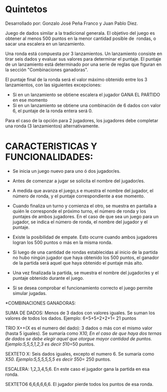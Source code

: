 # Quintetos
Desarrollado por:
Gonzalo José Peña Franco y Juan Pablo Diez.

Juego de dados similar a la tradicional generala.
El objetivo del juego es obtener al menos 500 puntos en la menor cantidad posible de  rondas, o sacar una escalera en un lanzamiento.

Una ronda está compuesta por 3 lanzamientos. 
Un lanzamiento consiste en tirar seis dados y evaluar sus valores para determinar el puntaje.
El puntaje de un lanzamiento está determinado por una serie de reglas que figuran en la sección "Combinaciones ganadoras".

El puntaje final de la ronda será el valor máximo obtenido entre los 3 lanzamientos, con las siguientes excepciones:

- Si en un lanzamiento se obtiene escalera el jugador GANA EL PARTIDO en ese momento
- Si en un lanzamiento se obtiene una combinación de 6 dados con valor 6, el puntaje de la ronda entera será 0.

Para el caso de la opción para 2 jugadores, los jugadores debe completar una ronda (3 lanzamientos) alternativamente.

# CARACTERISTICAS Y FUNCIONALIDADES:

* Se inicia un juego nuevo para uno ó dos jugador/es.

* Antes de comenzar a jugar se solicita el nombre del jugador/es.

* A medida que avanza el juego,s e muestra el nombre del jugador, el número de ronda, y el puntaje correspondiente a ese momento.

* Cuando finaliza un turno y comienza el otro, se muestra en pantalla a quién le corresponde el próximo turno, el número de ronda y los puntajes de ambos jugadores. En el caso de que sea un juego para un jugador, se indica el número de ronda, el nombre del jugador y el puntaje.

* Existe la posibilidad de empate. Esto ocurre cuando ambos jugadores logran los 500 puntos o más en la misma ronda.

* Si luego de una cantidad de rondas establecidas al inicio de la partida no hubo ningún jugador que haya obtenido los 500 puntos, el ganador de la partida será aquel que haya obtenido el puntaje más alto.


* Una vez finalizada la partida, se muestra el nombre del jugador/es y el puntaje obtenido durante el juego.

* Si se desea comprobar el funcionamiento correcto el juego permite simular jugadas. 


*COMBINACIONES GANADORAS:

SUMA DE DADOS: Menos de 3 dados con valores iguales. Se suman los valores de todos los dados.
Ejemplo: 6+5+5+2+2+1= 21 puntos

TRIO X++(X es el numero del dado): 3 dados o más con el mismo valor (hasta 5 iguales). Se sumaría como X*10,
En el caso de que haya dos ternas de dados se debe elegir aquel que otorgue mayor cantidad de puntos.
Ejemplo:5,5,5,1,2,3 es decir 5*10=50 puntos.

SEXTETO X: Seis dados iguales, excepto el numero 6. Se sumaría como X*50.
Ejemplo:5,5,5,5,5,5 es decir 5*50= 250 puntos.

ESCALERA: 1,2,3,4,5,6. En este caso el jugador gana la partida en esa ronda.

SEXTETO6 6,6,6,6,6,6. El jugador pierde todos los puntos de esa ronda.
